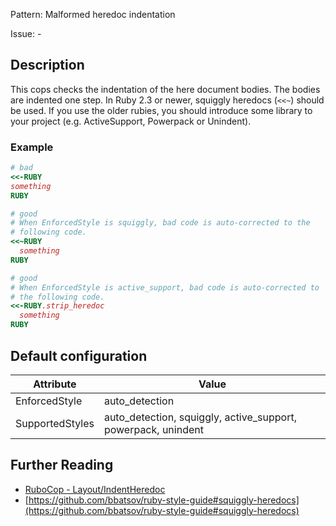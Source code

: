 Pattern: Malformed heredoc indentation 

Issue: -

## Description

This cops checks the indentation of the here document bodies. The bodies
are indented one step.
In Ruby 2.3 or newer, squiggly heredocs (`<<~`) should be used. If you
use the older rubies, you should introduce some library to your project
(e.g. ActiveSupport, Powerpack or Unindent).

### Example

```ruby
# bad
<<-RUBY
something
RUBY

# good
# When EnforcedStyle is squiggly, bad code is auto-corrected to the
# following code.
<<~RUBY
  something
RUBY

# good
# When EnforcedStyle is active_support, bad code is auto-corrected to
# the following code.
<<-RUBY.strip_heredoc
  something
RUBY
```

## Default configuration

Attribute | Value
--- | ---
EnforcedStyle | auto_detection
SupportedStyles | auto_detection, squiggly, active_support, powerpack, unindent

## Further Reading

* [RuboCop - Layout/IndentHeredoc](https://rubocop.readthedocs.io/en/latest/cops_layout/#layoutindentheredoc)
* [https://github.com/bbatsov/ruby-style-guide#squiggly-heredocs](https://github.com/bbatsov/ruby-style-guide#squiggly-heredocs)
